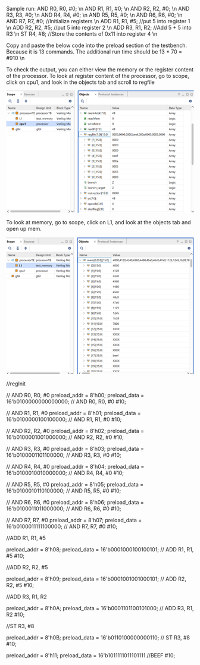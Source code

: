 Sample run:
AND R0, R0, #0; \n
AND R1, R1, #0; \n
AND R2, R2, #0; \n
AND R3, R3, #0; \n
AND R4, R4, #0; \n
AND R5, R5, #0; \n
AND R6, R6, #0; \n
AND R7, R7, #0; //Initialize registers \n
ADD R1, R1, #5; //put 5 into register 1 \n
ADD R2, R2, #5; //put 5 into register 2 \n
ADD R3, R1, R2; //Add 5 + 5 into R3 \n
ST R4, #8; //Store the contents of 0x11 into register 4 \n


Copy and paste the below code into the preload section of the testbench.
Because it is 13 commands. The additional run time should be 13 * 70 = #910 \n

To check the output, you can either view the memory or the register content of the processor.
To look at register content of the processor, go to scope, click on cpu1, and look in the objects tab and scroll to regfile

![registers](example1reg.png)


To look at memory, go to scope, click on L1, and look at the objects tab and open up mem.

![memory](example1MEM.png)

//regInit

// AND R0, R0, #0
preload_addr = 8'h00;
preload_data = 16'b0100000000000000; // AND R0, R0, #0
#10;

// AND R1, R1, #0
preload_addr = 8'h01;
preload_data = 16'b0100000100100000; // AND R1, R1, #0
#10;

// AND R2, R2, #0
preload_addr = 8'h02;
preload_data = 16'b0100001001000000; // AND R2, R2, #0
#10;

// AND R3, R3, #0
preload_addr = 8'h03;
preload_data = 16'b0100001101100000; // AND R3, R3, #0
#10;

// AND R4, R4, #0
preload_addr = 8'h04;
preload_data = 16'b0100010010000000; // AND R4, R4, #0
#10;

// AND R5, R5, #0
preload_addr = 8'h05;
preload_data = 16'b0100010110100000; // AND R5, R5, #0
#10;

// AND R6, R6, #0
preload_addr = 8'h06;
preload_data = 16'b0100011011000000; // AND R6, R6, #0
#10;

// AND R7, R7, #0
preload_addr = 8'h07;
preload_data = 16'b0100011111100000; // AND R7, R7, #0
#10;

//ADD R1, R1, #5

preload_addr = 8'h08;
preload_data = 16'b0001000100100101; // ADD R1, R1, #5
#10;

//ADD R2, R2, #5

preload_addr = 8'h09;
preload_data = 16'b0001001001000101; // ADD R2, R2, #5
#10;

//ADD R3, R1, R2

preload_addr = 8'h0A;
preload_data = 16'b0001101100101000; // ADD R3, R1, R2
#10;

//ST R3, #8

preload_addr = 8'h0B;
preload_data = 16'b0110100000000110; // ST R3, #8
#10;

preload_addr = 8'h11;
preload_data = 16'b1011111011101111 //BEEF
#10;
